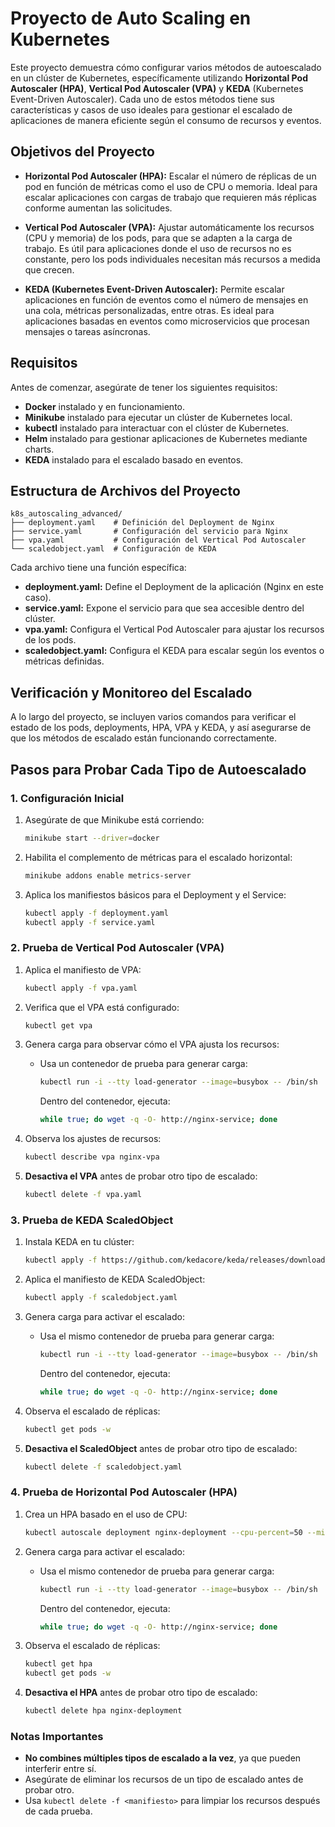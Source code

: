 # Proyecto de Auto Scaling en Kubernetes

Este proyecto demuestra cómo configurar varios métodos de autoescalado en un clúster de Kubernetes, específicamente utilizando **Horizontal Pod Autoscaler (HPA)**, **Vertical Pod Autoscaler (VPA)** y **KEDA** (Kubernetes Event-Driven Autoscaler). Cada uno de estos métodos tiene sus características y casos de uso ideales para gestionar el escalado de aplicaciones de manera eficiente según el consumo de recursos y eventos.

## **Objetivos del Proyecto**

- **Horizontal Pod Autoscaler (HPA):** Escalar el número de réplicas de un pod en función de métricas como el uso de CPU o memoria. Ideal para escalar aplicaciones con cargas de trabajo que requieren más réplicas conforme aumentan las solicitudes.

- **Vertical Pod Autoscaler (VPA):** Ajustar automáticamente los recursos (CPU y memoria) de los pods, para que se adapten a la carga de trabajo. Es útil para aplicaciones donde el uso de recursos no es constante, pero los pods individuales necesitan más recursos a medida que crecen.

- **KEDA (Kubernetes Event-Driven Autoscaler):** Permite escalar aplicaciones en función de eventos como el número de mensajes en una cola, métricas personalizadas, entre otras. Es ideal para aplicaciones basadas en eventos como microservicios que procesan mensajes o tareas asíncronas.

## **Requisitos**

Antes de comenzar, asegúrate de tener los siguientes requisitos:

- **Docker** instalado y en funcionamiento.
- **Minikube** instalado para ejecutar un clúster de Kubernetes local.
- **kubectl** instalado para interactuar con el clúster de Kubernetes.
- **Helm** instalado para gestionar aplicaciones de Kubernetes mediante charts.
- **KEDA** instalado para el escalado basado en eventos.

## **Estructura de Archivos del Proyecto**

```plaintext
k8s_autoscaling_advanced/
├── deployment.yaml    # Definición del Deployment de Nginx
├── service.yaml       # Configuración del servicio para Nginx
├── vpa.yaml           # Configuración del Vertical Pod Autoscaler
└── scaledobject.yaml  # Configuración de KEDA
```

Cada archivo tiene una función específica:

- **deployment.yaml:** Define el Deployment de la aplicación (Nginx en este caso).
- **service.yaml:** Expone el servicio para que sea accesible dentro del clúster.
- **vpa.yaml:** Configura el Vertical Pod Autoscaler para ajustar los recursos de los pods.
- **scaledobject.yaml:** Configura el KEDA para escalar según los eventos o métricas definidas.

## **Verificación y Monitoreo del Escalado**

A lo largo del proyecto, se incluyen varios comandos para verificar el estado de los pods, deployments, HPA, VPA y KEDA, y así asegurarse de que los métodos de escalado están funcionando correctamente.

## **Pasos para Probar Cada Tipo de Autoescalado**

### **1. Configuración Inicial**

1. Asegúrate de que Minikube está corriendo:

   ```sh
   minikube start --driver=docker
   ```

2. Habilita el complemento de métricas para el escalado horizontal:

   ```sh
   minikube addons enable metrics-server
   ```

3. Aplica los manifiestos básicos para el Deployment y el Service:

   ```sh
   kubectl apply -f deployment.yaml
   kubectl apply -f service.yaml
   ```

### **2. Prueba de Vertical Pod Autoscaler (VPA)**

1. Aplica el manifiesto de VPA:

   ```sh
   kubectl apply -f vpa.yaml
   ```

2. Verifica que el VPA está configurado:

   ```sh
   kubectl get vpa
   ```

3. Genera carga para observar cómo el VPA ajusta los recursos:

   - Usa un contenedor de prueba para generar carga:

     ```sh
     kubectl run -i --tty load-generator --image=busybox -- /bin/sh
     ```

     Dentro del contenedor, ejecuta:

     ```sh
     while true; do wget -q -O- http://nginx-service; done
     ```

4. Observa los ajustes de recursos:

   ```sh
   kubectl describe vpa nginx-vpa
   ```

5. **Desactiva el VPA** antes de probar otro tipo de escalado:

   ```sh
   kubectl delete -f vpa.yaml
   ```

### **3. Prueba de KEDA ScaledObject**

1. Instala KEDA en tu clúster:

   ```sh
   kubectl apply -f https://github.com/kedacore/keda/releases/download/v2.11.0/keda-2.11.0.yaml
   ```

2. Aplica el manifiesto de KEDA ScaledObject:

   ```sh
   kubectl apply -f scaledobject.yaml
   ```

3. Genera carga para activar el escalado:

   - Usa el mismo contenedor de prueba para generar carga:

     ```sh
     kubectl run -i --tty load-generator --image=busybox -- /bin/sh
     ```

     Dentro del contenedor, ejecuta:

     ```sh
     while true; do wget -q -O- http://nginx-service; done
     ```

4. Observa el escalado de réplicas:

   ```sh
   kubectl get pods -w
   ```

5. **Desactiva el ScaledObject** antes de probar otro tipo de escalado:

   ```sh
   kubectl delete -f scaledobject.yaml
   ```

### **4. Prueba de Horizontal Pod Autoscaler (HPA)**

1. Crea un HPA basado en el uso de CPU:

   ```sh
   kubectl autoscale deployment nginx-deployment --cpu-percent=50 --min=1 --max=10
   ```

2. Genera carga para activar el escalado:

   - Usa el mismo contenedor de prueba para generar carga:

     ```sh
     kubectl run -i --tty load-generator --image=busybox -- /bin/sh
     ```

     Dentro del contenedor, ejecuta:

     ```sh
     while true; do wget -q -O- http://nginx-service; done
     ```

3. Observa el escalado de réplicas:

   ```sh
   kubectl get hpa
   kubectl get pods -w
   ```

4. **Desactiva el HPA** antes de probar otro tipo de escalado:

   ```sh
   kubectl delete hpa nginx-deployment
   ```

### **Notas Importantes**

- **No combines múltiples tipos de escalado a la vez**, ya que pueden interferir entre sí.
- Asegúrate de eliminar los recursos de un tipo de escalado antes de probar otro.
- Usa `kubectl delete -f <manifiesto>` para limpiar los recursos después de cada prueba.
